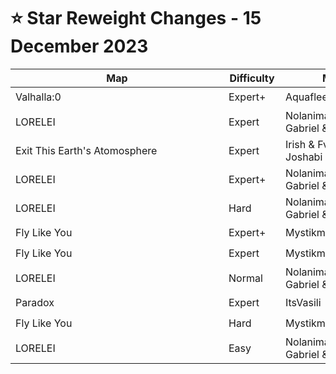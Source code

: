 # ⭐ Star Reweight Changes - 15 December 2023

| <div style="width:325px">Map</div> | <div style="width:75px">Difficulty</div> | <div style="width:200px">Mapper(s)</div> | <div style="width:175px">Star Rating Change</div> |
|-----|------------|-----------|---------------------------------------------------|
| Valhalla:0 | Expert+ | Aquaflee | ⭐ 12.15 → ⭐ 12.11 |
| LORELEI | Expert | Nolanimations, cerret, Gabriel & Marsh | ⭐ 10.57 → ⭐ 10.26 |
| Exit This Earth's Atomosphere | Expert | Irish & Fvrwvrd (feat. Joshabi & Andy) | ⭐ 9.99 → ⭐ 9.08 |
| LORELEI | Expert+ | Nolanimations, cerret, Gabriel & Marsh | ⭐ 9.73 → ⭐ 9.78 |
| LORELEI | Hard | Nolanimations, cerret, Gabriel & Marsh | ⭐ 9.3 → ⭐ 9.06 |
| Fly Like You | Expert+ | Mystikmol | ⭐ 9.23 → ⭐ 9.02 |
| Fly Like You | Expert | Mystikmol | ⭐ 8.21 → ⭐ 8.0 |
| LORELEI | Normal | Nolanimations, cerret, Gabriel & Marsh | ⭐ 7.39 → ⭐ 7.31 |
| Paradox | Expert | ItsVasili | ⭐ 6.37 → ⭐ 6.52 |
| Fly Like You | Hard | Mystikmol | ⭐ 5.78 → ⭐ 5.23 |
| LORELEI | Easy | Nolanimations, cerret, Gabriel & Marsh | ⭐ 5.03 → ⭐ 5.23 |